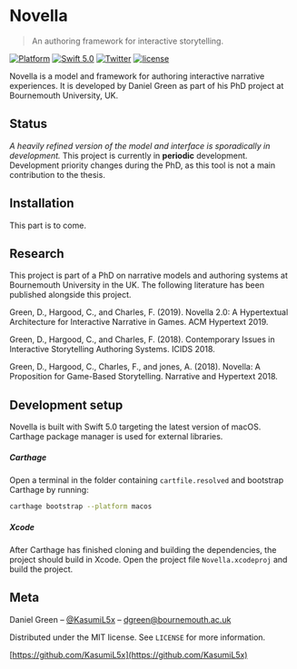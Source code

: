 # Novella
> An authoring framework for interactive storytelling.

[![Platform](http://img.shields.io/badge/platform-macOS-red.svg?style=flat)](https://developer.apple.com/macos/)
[![Swift 5.0](https://img.shields.io/badge/Swift-5.0-orange.svg?style=flat)](https://developer.apple.com/swift/)
[![Twitter](https://img.shields.io/badge/twitter-@KasumiL5x-blue.svg?style=flat)](http://twitter.com/KasumiL5x)
[![license](https://img.shields.io/github/license/mashape/apistatus.svg)](https://github.com/KasumiL5x/novella/raw/master/LICENSE)

Novella is a model and framework for authoring interactive narrative experiences.  It is developed by Daniel Green as part of his PhD project at Bournemouth University, UK.

## Status
_A heavily refined version of the model and interface is sporadically in development._
This project is currently in **periodic** development.  Development priority changes during the PhD, as this tool is not a main contribution to the thesis.

## Installation
This part is to come.

## Research
This project is part of a PhD on narrative models and authoring systems at Bournemouth University in the UK.  The following literature has been published alongside this project.

Green, D., Hargood, C., and Charles, F. (2019). Novella 2.0: A Hypertextual Architecture for Interactive Narrative in Games. ACM Hypertext 2019.

Green, D., Hargood, C., and Charles, F. (2018). Contemporary Issues in Interactive Storytelling Authoring Systems. ICIDS 2018.

Green, D., Hargood, C., Charles, F., and jones, A. (2018). Novella: A Proposition for Game-Based Storytelling. Narrative and Hypertext 2018.

## Development setup
Novella is built with Swift 5.0 targeting the latest version of macOS.  Carthage package manager is used for external libraries.

##### Carthage
Open a terminal in the folder containing `cartfile.resolved` and bootstrap Carthage by running:
```sh
carthage bootstrap --platform macos
```

##### Xcode
After Carthage has finished cloning and building the dependencies, the project should build in Xcode.  Open the project file `Novella.xcodeproj` and build the project.

## Meta

Daniel Green – [@KasumiL5x](https://twitter.com/kasumil5x) – dgreen@bournemouth.ac.uk

Distributed under the MIT license. See ``LICENSE`` for more information.

[https://github.com/KasumiL5x](https://github.com/KasumiL5x)
